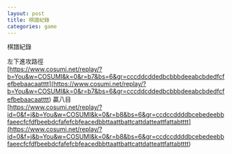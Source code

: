 ```yaml
---
layout: post
title: 棋譜紀錄
categories: game
---
```

棋譜紀錄

左下進攻路徑<br>
[https://www.cosumi.net/replay/?b=You&w=COSUMI&k=0&r=b7&bs=6&gr=cccddcddedbcbbbdeeabcbdedfcfefbebaacaatttt](<https://www.cosumi.net/replay/?b=You&w=COSUMI&k=0&r=b7&bs=6&gr=cccddcddedbcbbbdeeabcbdedfcfefbebaacaatttt>)
贏八目<br>
[https://www.cosumi.net/replay/?id=0&f=j&b=You&w=COSUMI&k=0&r=b8&bs=6&gr=ccdccddddbcebedeebbfaeecfcfdfbeebdcfafefcbfeacedbbttaattbattcattdatteattfattabtttt](<https://www.cosumi.net/replay/?id=0&f=j&b=You&w=COSUMI&k=0&r=b8&bs=6&gr=ccdccddddbcebedeebbfaeecfcfdfbeebdcfafefcbfeacedbbttaattbattcattdatteattfattabtttt>)
